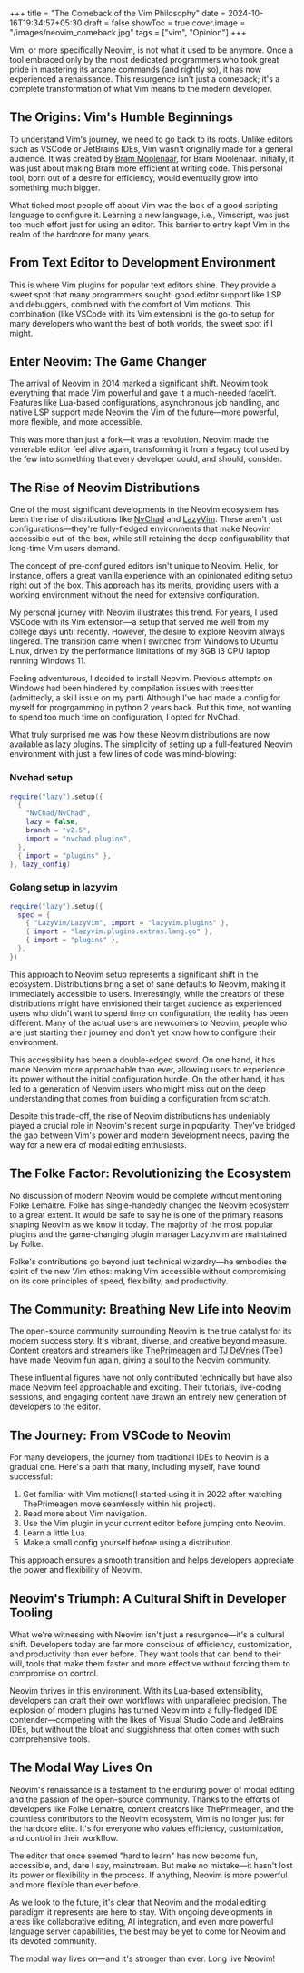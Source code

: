 +++
title = "The Comeback of the Vim Philosophy"
date = 2024-10-16T19:34:57+05:30
draft = false
showToc = true
cover.image = "/images/neovim_comeback.jpg"
tags = ["vim", "Opinion"]
+++

Vim, or more specifically Neovim, is not what it used to be anymore. Once a tool embraced only by the most dedicated programmers who took great pride in mastering its arcane commands (and rightly so), it has now experienced a renaissance. This resurgence isn't just a comeback; it's a complete transformation of what Vim means to the modern developer.

## The Origins: Vim's Humble Beginnings

To understand Vim's journey, we need to go back to its roots. Unlike editors such as VSCode or JetBrains IDEs, Vim wasn't originally made for a general audience. It was created by [Bram Moolenaar](https://en.wikipedia.org/wiki/Bram_Moolenaar), for Bram Moolenaar. Initially, it was just about making Bram more efficient at writing code. This personal tool, born out of a desire for efficiency, would eventually grow into something much bigger.

What ticked most people off about Vim was the lack of a good scripting language to configure it. Learning a new language, i.e., Vimscript, was just too much effort just for using an editor. This barrier to entry kept Vim in the realm of the hardcore for many years.

## From Text Editor to Development Environment

This is where Vim plugins for popular text editors shine. They provide a sweet spot that many programmers sought: good editor support like LSP and debuggers, combined with the comfort of Vim motions. This combination (like VSCode with its Vim extension) is the go-to setup for many developers who want the best of both worlds, the sweet spot if I might.

## Enter Neovim: The Game Changer

The arrival of Neovim in 2014 marked a significant shift. Neovim took everything that made Vim powerful and gave it a much-needed facelift. Features like Lua-based configurations, asynchronous job handling, and native LSP support made Neovim the Vim of the future—more powerful, more flexible, and more accessible.

This was more than just a fork—it was a revolution. Neovim made the venerable editor feel alive again, transforming it from a legacy tool used by the few into something that every developer could, and should, consider.

## The Rise of Neovim Distributions

One of the most significant developments in the Neovim ecosystem has been the rise of distributions like [NvChad](https://nvchad.com/) and [LazyVim](https://www.lazyvim.org/). These aren't just configurations—they're fully-fledged environments that make Neovim accessible out-of-the-box, while still retaining the deep configurability that long-time Vim users demand.

The concept of pre-configured editors isn't unique to Neovim. Helix, for instance, offers a great vanilla experience with an opinionated editing setup right out of the box. This approach has its merits, providing users with a working environment without the need for extensive configuration.

My personal journey with Neovim illustrates this trend. For years, I used VSCode with its Vim extension—a setup that served me well from my college days until recently. However, the desire to explore Neovim always lingered. The transition came when I switched from Windows to Ubuntu Linux, driven by the performance limitations of my 8GB i3 CPU laptop running Windows 11.

Feeling adventurous, I decided to install Neovim. Previous attempts on Windows had been hindered by compilation issues with treesitter (admittedly, a skill issue on my part).Although I've had made a config for myself for progrgamming in python 2 years back. But this time, not wanting to spend too much time on configuration, I opted for NvChad.

What truly surprised me was how these Neovim distributions are now available as lazy plugins. The simplicity of setting up a full-featured Neovim environment with just a few lines of code was mind-blowing:

### Nvchad setup

```lua
require("lazy").setup({
  {
    "NvChad/NvChad",
    lazy = false,
    branch = "v2.5",
    import = "nvchad.plugins",
  },
  { import = "plugins" },
}, lazy_config)
```

### Golang setup in lazyvim

```lua
require("lazy").setup({
  spec = {
    { "LazyVim/LazyVim", import = "lazyvim.plugins" },
    { import = "lazyvim.plugins.extras.lang.go" },
    { import = "plugins" },
  },
})
```

This approach to Neovim setup represents a significant shift in the ecosystem. Distributions bring a set of sane defaults to Neovim, making it immediately accessible to users. Interestingly, while the creators of these distributions might have envisioned their target audience as experienced users who didn't want to spend time on configuration, the reality has been different. Many of the actual users are newcomers to Neovim, people who are just starting their journey and don't yet know how to configure their environment.

This accessibility has been a double-edged sword. On one hand, it has made Neovim more approachable than ever, allowing users to experience its power without the initial configuration hurdle. On the other hand, it has led to a generation of Neovim users who might miss out on the deep understanding that comes from building a configuration from scratch.

Despite this trade-off, the rise of Neovim distributions has undeniably played a crucial role in Neovim's recent surge in popularity. They've bridged the gap between Vim's power and modern development needs, paving the way for a new era of modal editing enthusiasts.

## The Folke Factor: Revolutionizing the Ecosystem

No discussion of modern Neovim would be complete without mentioning Folke Lemaitre. Folke has single-handedly changed the Neovim ecosystem to a great extent. It would be safe to say he is one of the primary reasons shaping Neovim as we know it today. The majority of the most popular plugins and the game-changing plugin manager Lazy.nvim are maintained by Folke.

Folke's contributions go beyond just technical wizardry—he embodies the spirit of the new Vim ethos: making Vim accessible without compromising on its core principles of speed, flexibility, and productivity.

## The Community: Breathing New Life into Neovim

The open-source community surrounding Neovim is the true catalyst for its modern success story. It's vibrant, diverse, and creative beyond measure. Content creators and streamers like [ThePrimeagen](https://www.youtube.com/c/ThePrimeagen) and [TJ DeVries](https://www.youtube.com/@teej_dv) (Teej) have made Neovim fun again, giving a soul to the Neovim community.

These influential figures have not only contributed technically but have also made Neovim feel approachable and exciting. Their tutorials, live-coding sessions, and engaging content have drawn an entirely new generation of developers to the editor.

## The Journey: From VSCode to Neovim

For many developers, the journey from traditional IDEs to Neovim is a gradual one. Here's a path that many, including myself, have found successful:

1. Get familiar with Vim motions(I started using it in 2022 after watching ThePrimeagen move seamlessly within his project).
2. Read more about Vim navigation.
3. Use the Vim plugin in your current editor before jumping onto Neovim.
4. Learn a little Lua.
5. Make a small config yourself before using a distribution.

This approach ensures a smooth transition and helps developers appreciate the power and flexibility of Neovim.

## Neovim's Triumph: A Cultural Shift in Developer Tooling

What we're witnessing with Neovim isn't just a resurgence—it's a cultural shift. Developers today are far more conscious of efficiency, customization, and productivity than ever before. They want tools that can bend to their will, tools that make them faster and more effective without forcing them to compromise on control.

Neovim thrives in this environment. With its Lua-based extensibility, developers can craft their own workflows with unparalleled precision. The explosion of modern plugins has turned Neovim into a fully-fledged IDE contender—competing with the likes of Visual Studio Code and JetBrains IDEs, but without the bloat and sluggishness that often comes with such comprehensive tools.

## The Modal Way Lives On

Neovim's renaissance is a testament to the enduring power of modal editing and the passion of the open-source community. Thanks to the efforts of developers like Folke Lemaitre, content creators like ThePrimeagen, and the countless contributors to the Neovim ecosystem, Vim is no longer just for the hardcore elite. It's for everyone who values efficiency, customization, and control in their workflow.

The editor that once seemed "hard to learn" has now become fun, accessible, and, dare I say, mainstream. But make no mistake—it hasn't lost its power or flexibility in the process. If anything, Neovim is more powerful and more flexible than ever before.

As we look to the future, it's clear that Neovim and the modal editing paradigm it represents are here to stay. With ongoing developments in areas like collaborative editing, AI integration, and even more powerful language server capabilities, the best may be yet to come for Neovim and its devoted community.

The modal way lives on—and it's stronger than ever. Long live Neovim!
